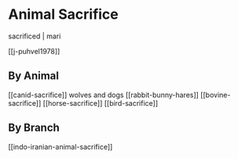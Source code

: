 # Animal Sacrifice

sacrificed | mari


[[j-puhvel1978]]

## By Animal
[[canid-sacrifice]] wolves and dogs
[[rabbit-bunny-hares]]
[[bovine-sacrifice]]
[[horse-sacrifice]]
[[bird-sacrifice]]

## By Branch
[[indo-iranian-animal-sacrifice]]